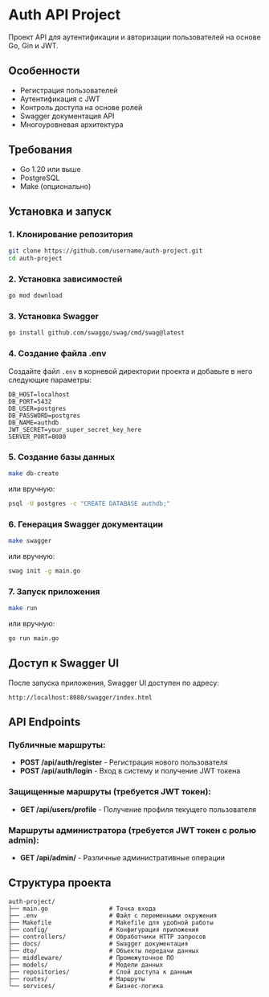 # Auth API Project

Проект API для аутентификации и авторизации пользователей на основе Go, Gin и JWT.

## Особенности

- Регистрация пользователей
- Аутентификация с JWT
- Контроль доступа на основе ролей
- Swagger документация API
- Многоуровневая архитектура

## Требования

- Go 1.20 или выше
- PostgreSQL
- Make (опционально)

## Установка и запуск

### 1. Клонирование репозитория

```bash
git clone https://github.com/username/auth-project.git
cd auth-project
```

### 2. Установка зависимостей

```bash
go mod download
```

### 3. Установка Swagger

```bash
go install github.com/swaggo/swag/cmd/swag@latest
```

### 4. Создание файла .env

Создайте файл `.env` в корневой директории проекта и добавьте в него следующие параметры:

```
DB_HOST=localhost
DB_PORT=5432
DB_USER=postgres
DB_PASSWORD=postgres
DB_NAME=authdb
JWT_SECRET=your_super_secret_key_here
SERVER_PORT=8080
```

### 5. Создание базы данных

```bash
make db-create
```
или вручную:
```bash
psql -U postgres -c "CREATE DATABASE authdb;"
```

### 6. Генерация Swagger документации

```bash
make swagger
```
или вручную:
```bash
swag init -g main.go
```

### 7. Запуск приложения

```bash
make run
```
или вручную:
```bash
go run main.go
```

## Доступ к Swagger UI

После запуска приложения, Swagger UI доступен по адресу:

```
http://localhost:8080/swagger/index.html
```

## API Endpoints

### Публичные маршруты:

- **POST /api/auth/register** - Регистрация нового пользователя
- **POST /api/auth/login** - Вход в систему и получение JWT токена

### Защищенные маршруты (требуется JWT токен):

- **GET /api/users/profile** - Получение профиля текущего пользователя

### Маршруты администратора (требуется JWT токен с ролью admin):

- **GET /api/admin/** - Различные административные операции

## Структура проекта

```
auth-project/
├── main.go                 # Точка входа
├── .env                    # Файл с переменными окружения
├── Makefile                # Makefile для удобной работы
├── config/                 # Конфигурация приложения
├── controllers/            # Обработчики HTTP запросов
├── docs/                   # Swagger документация
├── dto/                    # Объекты передачи данных
├── middleware/             # Промежуточное ПО
├── models/                 # Модели данных
├── repositories/           # Слой доступа к данным
├── routes/                 # Маршруты
└── services/               # Бизнес-логика
```